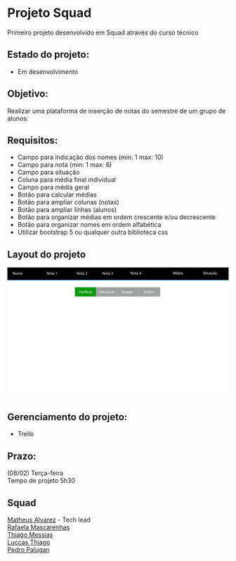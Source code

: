 # Projeto Squad

Primeiro projeto desenvolvido em Squad através do curso técnico<br>

## Estado do projeto:
- Em desenvolvimento

## Objetivo:
 Realizar uma plataforma de inserção de notas do semestre de um grupo de alunos:

## Requisitos:
- Campo para indicação dos nomes (min: 1 max: 10)
- Campo para nota (min: 1 max: 6)
- Campo para situação
- Coluna para média final individual
- Campo para média geral
- Botão para calcular médias
- Botão para ampliar colunas (notas)
- Botão para ampliar linhas (alunos)
- Botão para organizar médias em ordem crescente e/ou decrescente
- Botão para organizar nomes em ordem alfabética
- Utilizar bootstrap 5 ou qualquer outra biblioteca css

## Layout do projeto
![WEB](https://github.com/MatheusAlvarez/Projeto-CadastroDeAlunos/blob/main/_assets/web.png)

## Gerenciamento do projeto:
- Trello

## Prazo:
(08/02) Terça-feira<br>
Tempo de projeto 5h30

## Squad
  [Matheus Alvarez](https://github.com/MatheusAlvarez "GitHub do Matheus") - Tech lead <br>
  [Rafaela Mascarenhas](https://github.com/RafaelaMascarenhas "GitHub da Rafaela")<br>
  [Thiago Messias](https://github.com/Thmsantos "GitHub do Thiago")<br>
  [Luccas Thiago](https://github.com/LuccasThiago "GitHub do Luccas")<br>
  [Pedro Palugan](https://github.com/pedropalugan "GitHub do Pedro")

    
